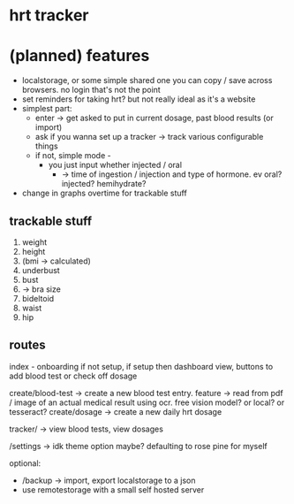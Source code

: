 # hrt tracker
# (planned) features
* localstorage, or some simple shared one you can copy / save across browsers. no login that's not the point
* set reminders for taking hrt? but not really ideal as it's a website
* simplest part:
	* enter → get asked to put in current dosage, past blood results (or import)
	* ask if you wanna set up a tracker → track various configurable things
	* if not, simple mode -
		* you just input whether injected / oral
			* → time of ingestion / injection and type of hormone. ev oral? injected? hemihydrate?
* change in graphs overtime for trackable stuff

## trackable stuff
1. weight
2. height
3. (bmi → calculated)
4. underbust
5. bust
6. → bra size
7. bideltoid
8. waist
9. hip


## routes
index - onboarding if not setup, if setup then dashboard view, buttons to add blood test or check off dosage

create/blood-test → create a new blood test entry. feature → read from pdf / image of an actual medical result using ocr. free vision model? or local? or tesseract?
create/dosage → create a new daily hrt dosage

tracker/ → view blood tests, view dosages

/settings → idk theme option maybe? defaulting to rose pine for myself

optional:
* /backup → import, export localstorage to a json
* use remotestorage with a small self hosted server
